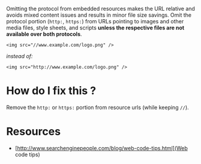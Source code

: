 Omitting the protocol from embedded resources makes the URL relative and avoids mixed content issues and results in minor file size savings. Omit the protocol portion (`http:`, `https:`) from URLs pointing to images and other media files, style sheets, and scripts **unless the respective files are not available over both protocols**.

```
<img src="//www.example.com/logo.png" />
```
_instead of:_

```
<img src="http://www.example.com/logo.png" />
```

# How do I fix this ?

Remove the `http:` or `https:` portion from resource urls (while keeping `//`).

# Resources

* [http://www.searchenginepeople.com/blog/web-code-tips.html](Web code tips)
